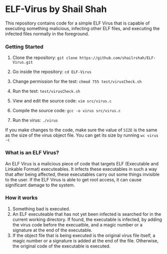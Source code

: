 # ELF-Virus by Shail Shah
This repository contains code for a simple ELF Virus that is capable of executing something malicious, infecting other ELF files, and executing the infected files normally in the foreground.

### Getting Started 
1. Clone the repository: 
`git clone https://github.com/shailrshah/ELF-Virus.git`

2. Go inside the repository: 
`cd ELF-Virus`

3. Change permission for the test: 
`chmod 755 test/virusCheck.sh`

4. Run the test: 
`test/virusCheck.sh`

5. View and edit the source code: 
`vim src/virus.c`

6. Compile the source code:
`gcc -o virus src/virus.c`

7. Run the virus:
`./virus`

If you make changes to the code, make sure the value of `SIZE` is the same as the size of the virus object file. You can get its size by running `wc virus -c`

### What is an ELF Virus? 
An ELF Virus is a malicious piece of code that targets ELF (Executable and Linkable Format) executeables. It infects these executables in such a way that after being affected, these executables carry out some things invisible to the user. If the ELF Virus is able to get root access, it can cause significant damage to the system.

### How it works
1. Something bad is executed. 
2. An ELF executeable that has not yet been infected is searched for in the current working directory. If found, the executable is infected, by adding the virus code before the execuatble, and a magic number or a signature at the end of the executable.
3. If the object file that is being executed is the original virus file itself, a magic number or a signature is added at the end of the file. Otherwise, the original code of the executable is executed.

